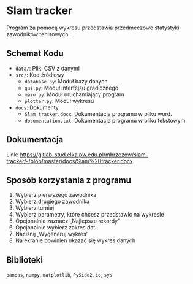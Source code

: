 Slam tracker
=================

Program za pomocą wykresu przedstawia przedmeczowe statystyki zawodników tenisowych.

Schemat Kodu
------------

- `data/`: Pliki CSV z danymi
- `src/`: Kod źródłowy
    - `database.py`: Moduł bazy danych
    - `gui.py`: Moduł interfejsu gradicznego
    - `main.py`: Moduł uruchamiający program
    - `plotter.py`: Moduł wykresu
- `docs`: Dokumenty
    - `Slam tracker.docx`: Dokumentacja programu w pliku word.
    - `documentation.txt`: Dokumentacja programu w pliku tekstowym.


Dokumentacja
------------

Link: <https://gitlab-stud.elka.pw.edu.pl/mbrzozow/slam-tracker/-/blob/master/docs/Slam%20tracker.docx>.

Sposób korzystania z programu
------------
1.	Wybierz pierwszego zawodnika
2.	Wybierz drugiego zawodnika
3.	Wybierz turniej
4.	Wybierz parametry, które chcesz przedstawić na wykresie
5.	Opcjonalnie zaznacz „Najlepsze rekordy”
6.	Opcjonalnie wybierz zakres dat
7.	Naciśnij „Wygeneruj wykres”
8.	Na ekranie powinien ukazać się wykres danych

Biblioteki
------------
`pandas`, `numpy`, `matplotlib`, `PySide2`, `io`, `sys`
